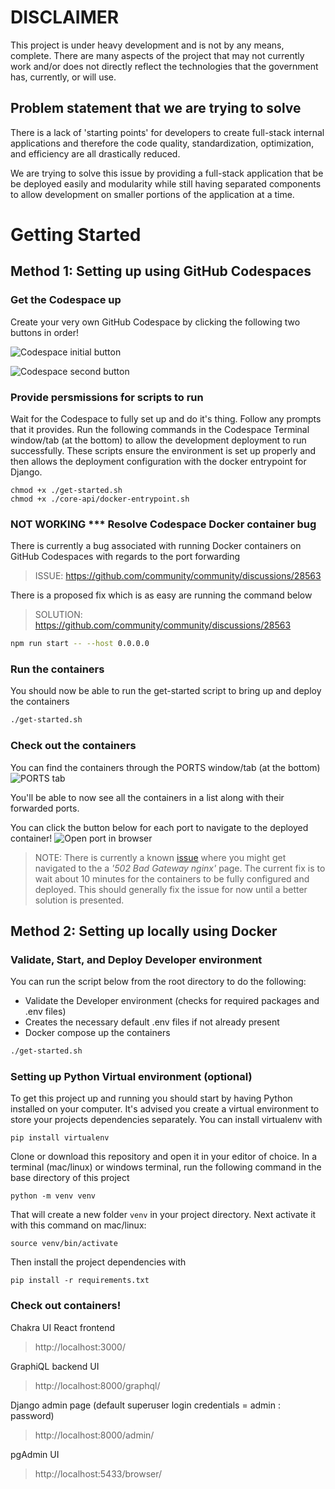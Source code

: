 # DISCLAIMER

This project is under heavy development and is not by any means, complete. There are many aspects of the project that may not currently work and/or does not directly reflect the technologies that the government has, currently, or will use.


## Problem statement that we are trying to solve

There is a lack of 'starting points' for developers to create full-stack internal applications and therefore the code quality, standardization, optimization, and efficiency are all drastically reduced.

We are trying to solve this issue by providing a full-stack application that be be deployed easily and modularity while still having separated components to allow development on smaller portions of the application at a time.

# Getting Started

## Method 1: Setting up using GitHub Codespaces

### Get the Codespace up
Create your very own GitHub Codespace by clicking the following two buttons in order!

![Codespace initial button](https://github.com/PHACDataHub/web-app-platform/blob/main/README-imgs/Codespace-1.PNG)

![Codespace second button](https://github.com/PHACDataHub/web-app-platform/blob/main/README-imgs/Codespace-2.PNG)

### Provide persmissions for scripts to run
Wait for the Codespace to fully set up and do it's thing. 
Follow any prompts that it provides.
Run the following commands in the Codespace Terminal window/tab (at the bottom) to allow the development deployment to run successfully.
These scripts ensure the environment is set up properly and then allows the deployment configuration with the docker entrypoint for Django.

```
chmod +x ./get-started.sh
chmod +x ./core-api/docker-entrypoint.sh
```

### NOT WORKING *** Resolve Codespace Docker container bug
There is currently a bug associated with running Docker containers on GitHub Codespaces with regards to the port forwarding
> ISSUE: https://github.com/community/community/discussions/28563

There is a proposed fix which is as easy are running the command below

> SOLUTION: https://github.com/community/community/discussions/28563

```bash
npm run start -- --host 0.0.0.0
```

### Run the containers
You should now be able to run the get-started script to bring up and deploy the containers
```bash
./get-started.sh
```

### Check out the containers
You can find the containers through the PORTS window/tab (at the bottom)
![PORTS tab](https://github.com/PHACDataHub/web-app-platform/blob/main/README-imgs/Codespace-3.PNG)

You'll be able to now see all the containers in a list along with their forwarded ports.

You can click the button below for each port to navigate to the deployed container!
![Open port in browser](https://github.com/PHACDataHub/web-app-platform/blob/main/README-imgs/Codespace-4.PNG)
> NOTE: There is currently a known [issue](https://github.com/community/community/discussions/28563) where you might get navigated to the a _'502 Bad Gateway nginx'_ page. The current fix is to wait about 10 minutes for the containers to be fully configured and deployed. This should generally fix the issue for now until a better solution is presented.

## Method 2: Setting up locally using Docker

### Validate, Start, and Deploy Developer environment
You can run the script below from the root directory to do the following:
- Validate the Developer environment (checks for required packages and .env files)
- Creates the necessary default .env files if not already present
- Docker compose up the containers

```bash
./get-started.sh
```

### Setting up Python Virtual environment (optional)

To get this project up and running you should start by having Python installed on your computer. It's advised you create a virtual environment to store your projects dependencies separately. You can install virtualenv with <br />

```
pip install virtualenv
```

Clone or download this repository and open it in your editor of choice. In a terminal (mac/linux) or windows terminal, run the following command in the base directory of this project

```
python -m venv venv
```

That will create a new folder `venv` in your project directory. Next activate it with this command on mac/linux:

```
source venv/bin/activate
```

Then install the project dependencies with

```
pip install -r requirements.txt
```

### Check out containers!

Chakra UI React frontend
> http://localhost:3000/

GraphiQL backend UI
> http://localhost:8000/graphql/

Django admin page (default superuser login credentials = admin : password)
> http://localhost:8000/admin/

pgAdmin UI
> http://localhost:5433/browser/
